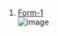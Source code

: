 1. [Form-1](https://github.com/00Raj00/Basic-HTML-Form-Templates/blob/main/Forms/Form-1.html)                                                                             
![image](https://user-images.githubusercontent.com/96917983/194788018-48705c64-e4a6-433e-8d34-89c37d65d2df.png)

